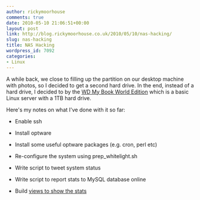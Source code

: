 ```yaml
---
author: rickymoorhouse
comments: true
date: 2010-05-10 21:06:51+00:00
layout: post
link: http://blog.rickymoorhouse.co.uk/2010/05/10/nas-hacking/
slug: nas-hacking
title: NAS Hacking
wordpress_id: 7092
categories:
- Linux
---
```


A while back, we close to filling up the partition on our desktop machine with photos, so I decided to get a second hard drive.  In the end, instead of a hard drive, I decided to by the [WD My Book World Edition](http://www.wdc.com/en/products/products.asp?driveid=586) which is a basic Linux server with a 1TB hard drive.

Here's my notes on what I've done with it so far:



	
  * Enable ssh

	
  * Install optware

	
  * Install some useful optware packages (e.g. cron, perl etc)

	
  * Re-configure the system using prep_whitelight.sh

	
  * Write script to tweet system status

	
  * Write script to report stats to MySQL database online

	
  * Build [views to show the stats](http://rickymoorhouse.co.uk/nas/)


